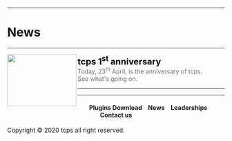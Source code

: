 <style>
h1 {text-align: center;}
h2 {text-align: left;}
h4 {text-align: center;}
h3 {text-align: left;}
p {text-align: center;}
a:link { text-decoration: none;}
a:active { text-decoration: none}
a:hover { text-decoration: none;}
a:visited { text-decoration: none;}
</style>

<style type="text/css">
  #left{
        text-align:left;
  }
  #right{
        text-align:right;
  }
  #title{
        font-size:20px;
        text-align:left;
        font-weight:bold;
  }
</style>
<hr>
<h1><div id="left">News</div></h1>
<hr>
<a href="/news/01"><img src="https://ttcps.github.io/images/tcps_1st_anniversary.png" width="160" height="120" align ="left"></a>
<div id="title"><a href="/news/01"style="color:black;">tcps 1<sup>st</sup> anniversary</a></div>
<div id="left"><a href="/news/01"style="color:#727272;">Today, 23<sup>th</sup> April, is the anniversary of tcps.<br>See what's going on.</a></div>
<hr>
<hr>

<h4><a href="/plugins/download">Plugins Download</a>&emsp;<a href="/news">News</a>&emsp;<a href="/leaderships">Leaderships</a>&emsp;<a href="/contact">Contact us</a></h4>
Copyright © 2020 tcps all right reserved.
